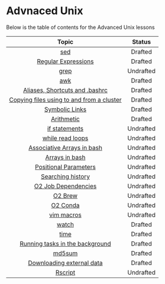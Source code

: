 # Advnaced Unix

Below is the table of contents for the Advanced Unix lessons

| Topic  | Status |
|:-----------:|:----------:|
| [sed]() | Drafted |
| [Regular Expressions]() | Drafted |
| [grep]() | Undrafted |
| [awk]() | Drafted |
| [Aliases, Shortcuts and .bashrc]() | Drafted |
| [Copying files using to and from a cluster]()| Drafted |
| [Symbolic Links]() | Drafted |
| [Arithmetic]() | Drafted |
| [if statements]() | Undrafted |
| [while read loops]() | Undrafted |
| [Associative Arrays in bash]() | Undrafted |
| [Arrays in bash]() | Undrafted |
| [Positional Parameters]() | Undrafted |
| [Searching history]() | Undrafted |
| [O2 Job Dependencies]() | Undrafted |
| [O2 Brew]() | Undrafted |
| [O2 Conda]() | Undrafted |
| [vim macros]() | Undrafted |
| [watch]() | Drafted |
| [time]() | Drafted |
| [Running tasks in the background]() | Drafted |
| [md5sum]() | Drafted |
| [Downloading external data]() | Drafted |
| [Rscript]() | Undrafted |


